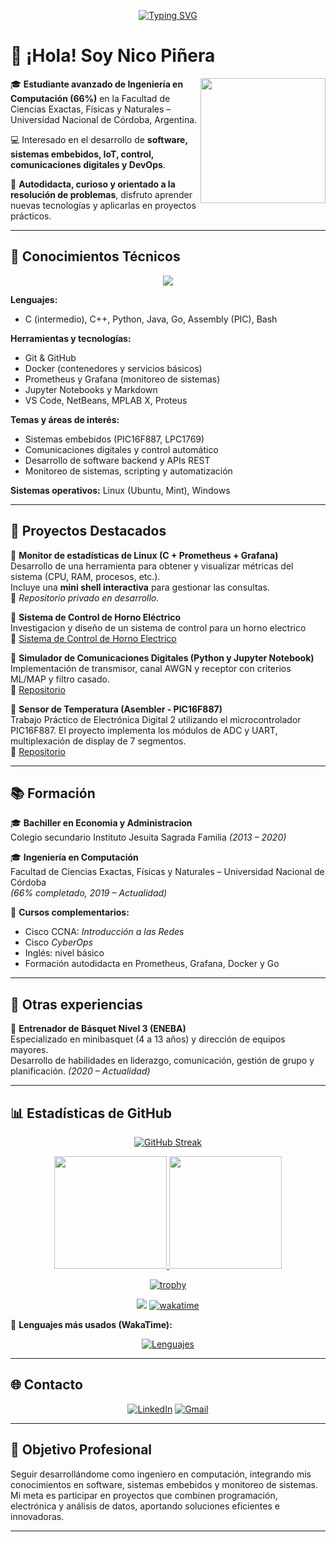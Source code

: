 <div align="center">

[![Typing SVG](https://readme-typing-svg.demolab.com?font=Fira+Code&pause=1000&width=435&lines=Bienvenidos+a+mi+GitHub!;Soy+Nico+Piñera+🚀)](https://git.io/typing-svg)

</div>

# 👋 ¡Hola! Soy **Nico Piñera**

<img align='right' src='https://user-images.githubusercontent.com/5713670/87202985-820dcb80-c2b6-11ea-9f56-7ec461c497c3.gif' width='200"'>

🎓 **Estudiante avanzado de Ingeniería en Computación (66%)** en la Facultad de Ciencias Exactas, Físicas y Naturales – Universidad Nacional de Córdoba, Argentina.  

💻 Interesado en el desarrollo de **software, sistemas embebidos, IoT, control, comunicaciones digitales y DevOps**.  

🧩 **Autodidacta, curioso y orientado a la resolución de problemas**, disfruto aprender nuevas tecnologías y aplicarlas en proyectos prácticos.  

---

## 🧠 Conocimientos Técnicos

<p align="center"> 
  <a href="https://skillicons.dev"> 
    <img src="https://skillicons.dev/icons?i=git,github,c,go,cpp,java,py,docker,octave,linux,vscode,md,ubuntu,vscode,windows,mint,discord&perline=12" /> 
  </a> 
</p>

**Lenguajes:**  
- C (intermedio), C++, Python, Java, Go, Assembly (PIC), Bash  

**Herramientas y tecnologías:**  
- Git & GitHub  
- Docker (contenedores y servicios básicos)  
- Prometheus y Grafana (monitoreo de sistemas)  
- Jupyter Notebooks y Markdown  
- VS Code, NetBeans, MPLAB X, Proteus  

**Temas y áreas de interés:**  
- Sistemas embebidos (PIC16F887, LPC1769)  
- Comunicaciones digitales y control automático  
- Desarrollo de software backend y APIs REST  
- Monitoreo de sistemas, scripting y automatización  

**Sistemas operativos:** Linux (Ubuntu, Mint), Windows  

---

## 🧩 Proyectos Destacados

🔹 **Monitor de estadísticas de Linux (C + Prometheus + Grafana)**  
Desarrollo de una herramienta para obtener y visualizar métricas del sistema (CPU, RAM, procesos, etc.).  
Incluye una **mini shell interactiva** para gestionar las consultas.  
📁 *Repositorio privado en desarrollo.*

🔹 **Sistema de Control de Horno Eléctrico**  
Investigacion y diseño de un sistema de control para un horno electrico  
📁 [Sistema de Control de Horno Electrico](https://github.com/nicopinera/sistema_control_tp.git)

🔹 **Simulador de Comunicaciones Digitales (Python y Jupyter Notebook)**  
Implementación de transmisor, canal AWGN y receptor con criterios ML/MAP y filtro casado.  
📁 [Repositorio](https://github.com/nicopinera/com-dig)

🔹 **Sensor de Temperatura (Asembler - PIC16F887)**  
Trabajo Práctico de Electrónica Digital 2 utilizando el microcontrolador PIC16F887. 
El proyecto implementa los módulos de ADC y UART, multiplexación de display de 7 segmentos.  
📁 [Repositorio](https://github.com/nicopinera/elec_dig_2)

---

## 📚 Formación

🎓 **Bachiller en Economia y Administracion**  
Colegio secundario Instituto Jesuita Sagrada Familia
*(2013 – 2020)*

🎓 **Ingeniería en Computación**  
Facultad de Ciencias Exactas, Físicas y Naturales – Universidad Nacional de Córdoba  
*(66% completado, 2019 – Actualidad)*

📘 **Cursos complementarios:**  
- Cisco CCNA: *Introducción a las Redes*  
- Cisco *CyberOps*  
- Inglés: nivel básico  
- Formación autodidacta en Prometheus, Grafana, Docker y Go  

---

## 🧩 Otras experiencias

🏀 **Entrenador de Básquet Nivel 3 (ENEBA)**  
Especializado en minibasquet (4 a 13 años) y dirección de equipos mayores.  
Desarrollo de habilidades en liderazgo, comunicación, gestión de grupo y planificación.
*(2020 – Actualidad)*

---

## 📊 Estadísticas de GitHub

<div align="center">

  [![GitHub Streak](https://streak-stats.demolab.com?user=nicopinera&theme=dracula&locale=es&date_format=j%20M%5B%20Y%5D&card_width=830)](https://git.io/streak-stats)

<a href="https://github.com/anuraghazra/github-readme-stats">
  <img height=180 src="https://github-readme-stats.vercel.app/api?username=nicopinera&show_icons=true&theme=radical&locale=es" />
</a>
<a href="https://github.com/anuraghazra/github-readme-stats">
  <img height=180 src="https://github-readme-stats.vercel.app/api/top-langs/?username=nicopinera&layout=compact&langs_count=8&hide=jupyter%20notebook&theme=gotham" />
</a>

[![trophy](https://github-profile-trophy.vercel.app/?username=nicopinera&theme=onedark&row=1&column=6)](https://github.com/ryo-ma/github-profile-trophy)

![](https://komarev.com/ghpvc/?username=nicopinera&color=brightgreen)
[![wakatime](https://wakatime.com/badge/user/526bc2fa-8609-4567-a275-5d1be9077781.svg)](https://wakatime.com/@526bc2fa-8609-4567-a275-5d1be9077781)

</div>

📌 **Lenguajes más usados (WakaTime):** 
<div align="center"> 
  
  [![Lenguajes](https://wakatime.com/share/@nicopinera/07bedd40-3ce2-4732-b5b4-91eebf89e869.svg)](https://wakatime.com/@nicopinera)
  
</div>

---

## 🌐 Contacto

<div align="center">

[![LinkedIn](https://img.shields.io/badge/-LinkedIn-0A66C2?style=for-the-badge&logo=linkedin&logoColor=white)](https://www.linkedin.com/in/nicolas-pi%C3%B1era-07860727b/)
[![Gmail](https://img.shields.io/badge/-Gmail-D14836?style=for-the-badge&logo=gmail&logoColor=white)](mailto:nicolaspinera@gmail.com)

</div>

---

## 🎯 Objetivo Profesional

Seguir desarrollándome como ingeniero en computación, integrando mis conocimientos en software, sistemas embebidos y monitoreo de sistemas.  
Mi meta es participar en proyectos que combinen programación, electrónica y análisis de datos, aportando soluciones eficientes e innovadoras.

---

